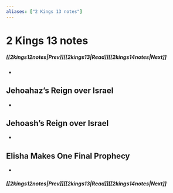 ```yaml
---
aliases: ["2 Kings 13 notes"]
---
```

# 2 Kings 13 notes
##### <span class=arrow-left></span>[[2kings12notes|Prev]]<span class=navigation-separator></span>[[2kings13|Read]]<span class=navigation-separator></span>[[2kings14notes|Next]]<span class=arrow-right></span>
- 
## Jehoahaz’s Reign over Israel
- 
## Jehoash’s Reign over Israel
- 
## Elisha Makes One Final Prophecy
- 
##### <span class=arrow-left></span>[[2kings12notes|Prev]]<span class=navigation-separator></span>[[2kings13|Read]]<span class=navigation-separator></span>[[2kings14notes|Next]]<span class=arrow-right></span>